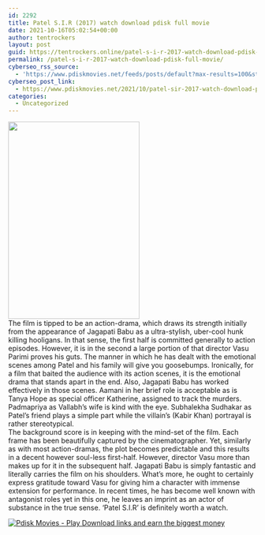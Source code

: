 ```yaml
---
id: 2292
title: Patel S.I.R (2017) watch download pdisk full movie
date: 2021-10-16T05:02:54+00:00
author: tentrockers
layout: post
guid: https://tentrockers.online/patel-s-i-r-2017-watch-download-pdisk-full-movie/
permalink: /patel-s-i-r-2017-watch-download-pdisk-full-movie/
cyberseo_rss_source:
  - 'https://www.pdiskmovies.net/feeds/posts/default?max-results=100&start-index=1'
cyberseo_post_link:
  - https://www.pdiskmovies.net/2021/10/patel-sir-2017-watch-download-pdisk.html
categories:
  - Uncategorized
---
```

<div class="separator">
  <a href="https://blogger.googleusercontent.com/img/a/AVvXsEgc5Q-lNIYZt0NEuCj84oyqT0BBZYBM0ydKE9JzzkrGhkrKPFwVdPUUlVYPTZwAkEaMmiV9pEz4AfgTdmtnejE5wVZ1L1_lH4IVj1HfljQgKJW7C9U_dWwC-bC0i-SB07EiOjoRxfRpwBjTd_5Y4rfUdzdsYKJFho4U2nm5SbPLv6k1VzXCsi04Fq-8dA=s386" imageanchor="1"><img loading="lazy" border="0" data-original-height="386" data-original-width="257" height="400" src="https://blogger.googleusercontent.com/img/a/AVvXsEgc5Q-lNIYZt0NEuCj84oyqT0BBZYBM0ydKE9JzzkrGhkrKPFwVdPUUlVYPTZwAkEaMmiV9pEz4AfgTdmtnejE5wVZ1L1_lH4IVj1HfljQgKJW7C9U_dWwC-bC0i-SB07EiOjoRxfRpwBjTd_5Y4rfUdzdsYKJFho4U2nm5SbPLv6k1VzXCsi04Fq-8dA=w266-h400" width="266" /></a>
</div>



<div>
  <div>
    <span>The film is tipped to be an action-drama, which draws its strength initially from the appearance of Jagapati Babu as a ultra-stylish, uber-cool hunk killing hooligans. In that sense, the first half is committed generally to action episodes. However, it is in the second a large portion of that director Vasu Parimi proves his guts. The manner in which he has dealt with the emotional scenes among Patel and his family will give you goosebumps. Ironically, for a film that baited the audience with its action scenes, it is the emotional drama that stands apart in the end. Also, Jagapati Babu has worked effectively in those scenes. Aamani in her brief role is acceptable as is Tanya Hope as special officer Katherine, assigned to track the murders. Padmapriya as Vallabh&#8217;s wife is kind with the eye. Subhalekha Sudhakar as Patel&#8217;s friend plays a simple part while the villain&#8217;s (Kabir Khan) portrayal is rather stereotypical.&nbsp;</span>
  </div>
  
  <div>
    <span>The background score is in keeping with the mind-set of the film. Each frame has been beautifully captured by the cinematographer. Yet, similarly as with most action-dramas, the plot becomes predictable and this results in a decent however soul-less first-half. However, director Vasu more than makes up for it in the subsequent half. Jagapati Babu is simply fantastic and literally carries the film on his shoulders. What&#8217;s more, he ought to certainly express gratitude toward Vasu for giving him a character with immense extension for performance. In recent times, he has become well known with antagonist roles yet in this one, he leaves an imprint as an actor of substance in the true sense. &#8216;Patel S.I.R&#8217; is definitely worth a watch.</span>
  </div>
</div>

[![](https://1.bp.blogspot.com/-a93bp85aB6g/YUXjACCiX3I/AAAAAAAAbQE/GHmPI7h0af0tqn6tYzd0cdrDv9Hu9LUSACLcBGAsYHQ/s16000/Play_it_New-removebg-preview.png "Pdisk Movies - Play Download links and earn the biggest money")](https://www.pdislin.com/share-video?videoid=nv2mkh000t2b)